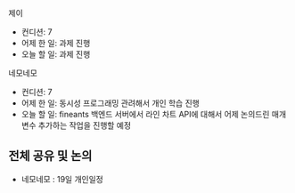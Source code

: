 
제이
- 컨디션: 7
- 어제 한 일: 과제 진행 
- 오늘 할 일: 과제 진행

네모네모
- 컨디션: 7
- 어제 한 일: 동시성 프로그래밍 관려해서 개인 학습 진행 
- 오늘 할 일: fineants 백엔드 서버에서 라인 차트 API에 대해서 어제 논의드린 매개변수 추가하는 작업을 진행할 예정

## 전체 공유 및 논의
- 네모네모 : 19일 개인일정
